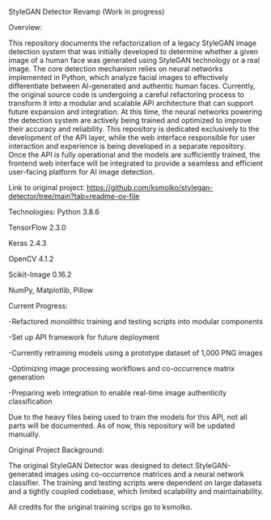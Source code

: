 StyleGAN Detector Revamp (Work in progress)

Overview:

This repository documents the refactorization of a legacy StyleGAN image detection system that was initially developed to determine whether a given image of a human face was generated using StyleGAN technology or a real image. The core detection mechanism relies on neural networks implemented in Python, which analyze facial images to effectively differentiate between AI-generated and authentic human faces. Currently, the original source code is undergoing a careful refactoring process to transform it into a modular and scalable API architecture that can support future expansion and integration. At this time, the neural networks powering the detection system are actively being trained and optimized to improve their accuracy and reliability. This repository is dedicated exclusively to the development of the API layer, while the web interface responsible for user interaction and experience is being developed in a separate repository. Once the API is fully operational and the models are sufficiently trained, the frontend web interface will be integrated to provide a seamless and efficient user-facing platform for AI image detection.

Link to original project: https://github.com/ksmolko/stylegan-detector/tree/main?tab=readme-ov-file


Technologies:
Python 3.8.6

TensorFlow 2.3.0

Keras 2.4.3

OpenCV 4.1.2

Scikit-Image 0.16.2

NumPy, Matplotlib, Pillow


Current Progress:

 -Refactored monolithic training and testing scripts into modular components
 
 -Set up API framework for future deployment
 
 -Currently retraining models using a prototype dataset of 1,000 PNG images
 
 -Optimizing image processing workflows and co-occurrence matrix generation
 
 -Preparing web integration to enable real-time image authenticity classification
 
Due to the heavy files being used to train the models for this API, not all parts will be documented. As of now, this repository will be updated manually.   


Original Project Background:

The original StyleGAN Detector was designed to detect StyleGAN-generated images using co-occurrence matrices and a neural network classifier. The training and testing scripts were dependent on large datasets and a tightly coupled codebase, which limited scalability and maintainability.


All credits for the original training scrips go to ksmolko.
